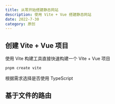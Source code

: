 ```yaml
---
title: 从零开始搭建静态网站
description: 使用 Vite + Vue 搭建静态网站
date: 2022-7-30
category: 原创
---
```


## 创建 Vite + Vue 项目

使用 Vite 构建工具直接快速构建一个 Vite + Vue 项目

```ps
pnpm create vite 
```

根据需求选择是否使用 TypeScript

## 基于文件的路由








